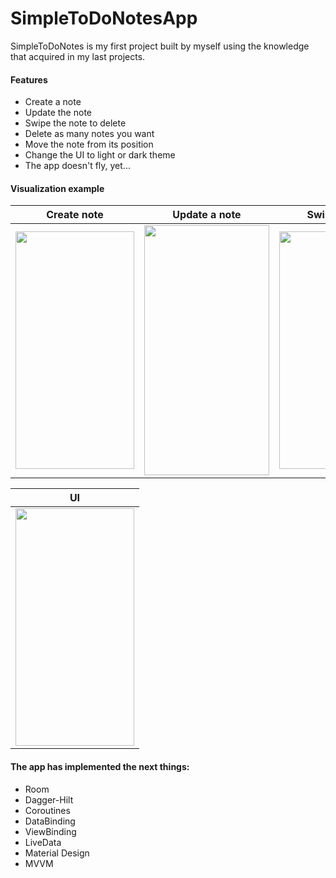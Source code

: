 # SimpleToDoNotesApp
SimpleToDoNotes is my first project built by myself using the knowledge that acquired in my last projects.

#### Features 
* Create a note
* Update the note
* Swipe the note to delete
* Delete as many notes you want
* Move the note from its position
* Change the UI to light or dark theme
* The app doesn't fly, yet...



#### Visualization example

| Create note  | Update a note | Swipe delete  | Multiselect delete  | Move note  |
|---|---|---|---|---|
| <img src="https://im5.ezgif.com/tmp/ezgif-5-f6b7ff61c59a.gif" width="190" height="380"/>  |  <img src="https://im5.ezgif.com/tmp/ezgif-5-ac7b81b7c196.gif" width="200" height="400"/> |  <img src="https://im5.ezgif.com/tmp/ezgif-5-dc9caf42de45.gif" width="190" height="380"/> | <img src="https://im5.ezgif.com/tmp/ezgif-5-27058a514886.gif" width="190" height="380"/>  |<img src="https://im5.ezgif.com/tmp/ezgif-5-5cf20ff34bd1.gif" width="190" height="380"/>  |



|  UI |
|---|
| <img src="https://im5.ezgif.com/tmp/ezgif-5-2caf7d50ebd2.gif" width="190" height="380"/>  |
#### The app has implemented the next things:
* Room
* Dagger-Hilt
* Coroutines
* DataBinding
* ViewBinding
* LiveData
* Material Design
* MVVM


